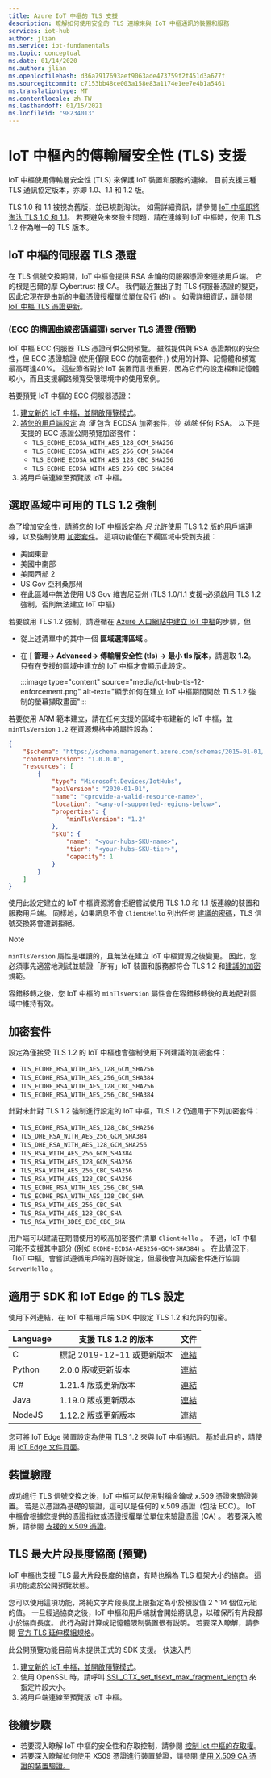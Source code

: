 ```yaml
---
title: Azure IoT 中樞的 TLS 支援
description: 瞭解如何使用安全的 TLS 連線來與 IoT 中樞通訊的裝置和服務
services: iot-hub
author: jlian
ms.service: iot-fundamentals
ms.topic: conceptual
ms.date: 01/14/2020
ms.author: jlian
ms.openlocfilehash: d36a7917693aef9063ade473759f2f451d3a677f
ms.sourcegitcommit: c7153bb48ce003a158e83a1174e1ee7e4b1a5461
ms.translationtype: MT
ms.contentlocale: zh-TW
ms.lasthandoff: 01/15/2021
ms.locfileid: "98234013"
---
```

# <a name="transport-layer-security-tls-support-in-iot-hub"></a>IoT 中樞內的傳輸層安全性 (TLS) 支援

IoT 中樞使用傳輸層安全性 (TLS) 來保護 IoT 裝置和服務的連線。 目前支援三種 TLS 通訊協定版本，亦即 1.0、1.1 和 1.2 版。

TLS 1.0 和 1.1 被視為舊版，並已規劃淘汰。 如需詳細資訊，請參閱 [IoT 中樞即將淘汰 TLS 1.0 和 1.1](iot-hub-tls-deprecating-1-0-and-1-1.md)。 若要避免未來發生問題，請在連線到 IoT 中樞時，使用 TLS 1.2 作為唯一的 TLS 版本。

## <a name="iot-hubs-server-tls-certificate"></a>IoT 中樞的伺服器 TLS 憑證

在 TLS 信號交換期間，IoT 中樞會提供 RSA 金鑰的伺服器憑證來連接用戶端。 它的根是巴爾的摩 Cybertrust 根 CA。 我們最近推出了對 TLS 伺服器憑證的變更，因此它現在是由新的中繼憑證授權單位單位發行 (的) 。 如需詳細資訊，請參閱 [IoT 中樞 TLS 憑證更新](https://azure.microsoft.com/updates/iot-hub-tls-certificate-update/)。

### <a name="elliptic-curve-cryptography-ecc-server-tls-certificate-preview"></a> (ECC 的橢圓曲線密碼編譯) server TLS 憑證 (預覽) 

IoT 中樞 ECC 伺服器 TLS 憑證可供公開預覽。 雖然提供與 RSA 憑證類似的安全性，但 ECC 憑證驗證 (使用僅限 ECC 的加密套件，) 使用的計算、記憶體和頻寬最高可達40%。 這些節省對於 IoT 裝置而言很重要，因為它們的設定檔和記憶體較小，而且支援網路頻寬受限環境中的使用案例。 

若要預覽 IoT 中樞的 ECC 伺服器憑證：

1. [建立新的 IoT 中樞，並開啟預覽模式](iot-hub-preview-mode.md)。
1. [將您的用戶端設定](#tls-configuration-for-sdk-and-iot-edge) 為 *僅* 包含 ECDSA 加密套件，並 *排除* 任何 RSA。 以下是支援的 ECC 憑證公開預覽加密套件：
    - `TLS_ECDHE_ECDSA_WITH_AES_128_GCM_SHA256`
    - `TLS_ECDHE_ECDSA_WITH_AES_256_GCM_SHA384`
    - `TLS_ECDHE_ECDSA_WITH_AES_128_CBC_SHA256`
    - `TLS_ECDHE_ECDSA_WITH_AES_256_CBC_SHA384`
1. 將用戶端連線至預覽版 IoT 中樞。

## <a name="tls-12-enforcement-available-in-select-regions"></a>選取區域中可用的 TLS 1.2 強制

為了增加安全性，請將您的 IoT 中樞設定為 *只* 允許使用 TLS 1.2 版的用戶端連線，以及強制使用 [加密套件](#cipher-suites)。 這項功能僅在下欄區域中受到支援：

* 美國東部
* 美國中南部
* 美國西部 2
* US Gov 亞利桑那州
* 在此區域中無法使用 US Gov 維吉尼亞州 (TLS 1.0/1.1 支援-必須啟用 TLS 1.2 強制，否則無法建立 IoT 中樞) 

若要啟用 TLS 1.2 強制，請遵循在 [Azure 入口網站中建立 IoT 中樞](iot-hub-create-through-portal.md)的步驟，但

- 從上述清單中的其中一個 **區域選擇區域** 。
- 在 [ **管理-> Advanced-> 傳輸層安全性 (tls) -> 最小 tls 版本**，請選取 **1.2**。 只有在支援的區域中建立的 IoT 中樞才會顯示此設定。

    :::image type="content" source="media/iot-hub-tls-12-enforcement.png" alt-text="顯示如何在建立 IoT 中樞期間開啟 TLS 1.2 強制的螢幕擷取畫面":::

若要使用 ARM 範本建立，請在任何支援的區域中布建新的 IoT 中樞，並 `minTlsVersion` `1.2` 在資源規格中將屬性設為：

```json
{
    "$schema": "https://schema.management.azure.com/schemas/2015-01-01/deploymentTemplate.json#",
    "contentVersion": "1.0.0.0",
    "resources": [
        {
            "type": "Microsoft.Devices/IotHubs",
            "apiVersion": "2020-01-01",
            "name": "<provide-a-valid-resource-name>",
            "location": "<any-of-supported-regions-below>",
            "properties": {
                "minTlsVersion": "1.2"
            },
            "sku": {
                "name": "<your-hubs-SKU-name>",
                "tier": "<your-hubs-SKU-tier>",
                "capacity": 1
            }
        }
    ]
}
```

使用此設定建立的 IoT 中樞資源將會拒絕嘗試使用 TLS 1.0 和 1.1 版連線的裝置和服務用戶端。 同樣地，如果訊息不會 `ClientHello` 列出任何 [建議的密碼](#cipher-suites)，TLS 信號交換將會遭到拒絕。

> [!NOTE]
> `minTlsVersion` 屬性是唯讀的，且無法在建立 IoT 中樞資源之後變更。 因此，您必須事先適當地測試並驗證「所有」IoT 裝置和服務都符合 TLS 1.2 和[建議的加密](#cipher-suites)規範。
> 
> 容錯移轉之後，您 IoT 中樞的 `minTlsVersion` 屬性會在容錯移轉後的異地配對區域中維持有效。

## <a name="cipher-suites"></a>加密套件

設定為僅接受 TLS 1.2 的 IoT 中樞也會強制使用下列建議的加密套件：

* `TLS_ECDHE_RSA_WITH_AES_128_GCM_SHA256`
* `TLS_ECDHE_RSA_WITH_AES_256_GCM_SHA384`
* `TLS_ECDHE_RSA_WITH_AES_128_CBC_SHA256`
* `TLS_ECDHE_RSA_WITH_AES_256_CBC_SHA384`

針對未針對 TLS 1.2 強制進行設定的 IoT 中樞，TLS 1.2 仍適用于下列加密套件：

* `TLS_ECDHE_RSA_WITH_AES_128_CBC_SHA256`
* `TLS_DHE_RSA_WITH_AES_256_GCM_SHA384`
* `TLS_DHE_RSA_WITH_AES_128_GCM_SHA256`
* `TLS_RSA_WITH_AES_256_GCM_SHA384`
* `TLS_RSA_WITH_AES_128_GCM_SHA256`
* `TLS_RSA_WITH_AES_256_CBC_SHA256`
* `TLS_RSA_WITH_AES_128_CBC_SHA256`
* `TLS_ECDHE_RSA_WITH_AES_256_CBC_SHA`
* `TLS_ECDHE_RSA_WITH_AES_128_CBC_SHA`
* `TLS_RSA_WITH_AES_256_CBC_SHA`
* `TLS_RSA_WITH_AES_128_CBC_SHA`
* `TLS_RSA_WITH_3DES_EDE_CBC_SHA`

用戶端可以建議在期間使用的較高加密套件清單 `ClientHello` 。 不過，IoT 中樞可能不支援其中部分 (例如 `ECDHE-ECDSA-AES256-GCM-SHA384`) 。 在此情況下，「IoT 中樞」會嘗試遵循用戶端的喜好設定，但最後會與加密套件進行協調 `ServerHello` 。

## <a name="tls-configuration-for-sdk-and-iot-edge"></a>適用于 SDK 和 IoT Edge 的 TLS 設定

使用下列連結，在 IoT 中樞用戶端 SDK 中設定 TLS 1.2 和允許的加密。

| Language | 支援 TLS 1.2 的版本 | 文件 |
|----------|------------------------------------|---------------|
| C        | 標記 2019-12-11 或更新版本            | [連結](https://aka.ms/Tls_C_SDK_IoT) |
| Python   | 2\.0.0 版或更新版本             | [連結](https://aka.ms/Tls_Python_SDK_IoT) |
| C#       | 1\.21.4 版或更新版本            | [連結](https://aka.ms/Tls_CSharp_SDK_IoT) |
| Java     | 1\.19.0 版或更新版本            | [連結](https://aka.ms/Tls_Java_SDK_IoT) |
| NodeJS   | 1\.12.2 版或更新版本            | [連結](https://aka.ms/Tls_Node_SDK_IoT) |

您可將 IoT Edge 裝置設定為使用 TLS 1.2 來與 IoT 中樞通訊。 基於此目的，請使用 [IoT Edge 文件頁面](https://github.com/Azure/iotedge/blob/master/edge-modules/edgehub-proxy/README.md)。

## <a name="device-authentication"></a>裝置驗證

成功進行 TLS 信號交換之後，IoT 中樞可以使用對稱金鑰或 x.509 憑證來驗證裝置。 若是以憑證為基礎的驗證，這可以是任何的 x.509 憑證（包括 ECC）。 IoT 中樞會根據您提供的憑證指紋或憑證授權單位單位來驗證憑證 (CA) 。 若要深入瞭解，請參閱 [支援的 x.509 憑證](iot-hub-devguide-security.md#supported-x509-certificates)。

## <a name="tls-maximum-fragment-length-negotiation-preview"></a>TLS 最大片段長度協商 (預覽) 

IoT 中樞也支援 TLS 最大片段長度的協商，有時也稱為 TLS 框架大小的協商。 這項功能處於公開預覽狀態。 

您可以使用這項功能，將純文字片段長度上限指定為小於預設值 2 ^ 14 個位元組的值。 一旦經過協商之後，IoT 中樞和用戶端就會開始將訊息，以確保所有片段都小於協商長度。 此行為對計算或記憶體限制裝置很有説明。 若要深入瞭解，請參閱 [官方 TLS 延伸模組規格](https://tools.ietf.org/html/rfc6066#section-4)。

此公開預覽功能目前尚未提供正式的 SDK 支援。 快速入門

1. [建立新的 IoT 中樞，並開啟預覽模式](iot-hub-preview-mode.md)。
1. 使用 OpenSSL 時，請呼叫 [SSL_CTX_set_tlsext_max_fragment_length](https://manpages.debian.org/testing/libssl-doc/SSL_CTX_set_max_send_fragment.3ssl.en.html) 來指定片段大小。
1. 將用戶端連線至預覽版 IoT 中樞。

## <a name="next-steps"></a>後續步驟

- 若要深入瞭解 IoT 中樞的安全性和存取控制，請參閱 [控制 Iot 中樞的存取權](iot-hub-devguide-security.md)。
- 若要深入瞭解如何使用 X509 憑證進行裝置驗證，請參閱 [使用 X.509 CA 憑證的裝置驗證。](iot-hub-x509ca-overview.md)
